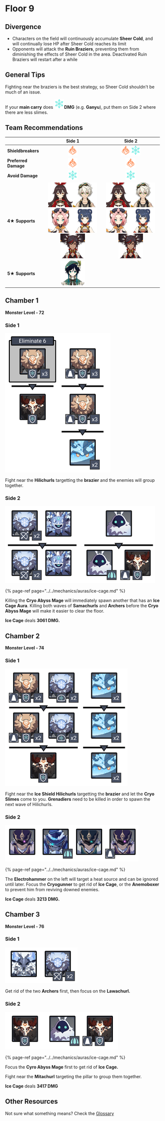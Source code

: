 # Floor 9

## Divergence

* Characters on the field will continuously accumulate **Sheer Cold**, and will continually lose HP after Sheer Cold reaches its limit
* Opponents will attack the **Ruin Braziers**, preventing them from diminishing the effects of Sheer Cold in the area. Deactivated Ruin Braziers will restart after a while

## General Tips

Fighting near the braziers is the best strategy, so Sheer Cold shouldn't be much of an issue.

If your **main carry** does ![](../../.gitbook/assets/cryo_small.png)**DMG** \(e.g. **Ganyu**\), put them on Side 2 where there are less slimes.

## Team Recommendations

|  | Side 1 | Side 2 |
| :--- | :---: | :---: |
| **Shieldbreakers** | ![](../../.gitbook/assets/pyro_small.png)  | ![](../../.gitbook/assets/pyro_small.png)![](../../.gitbook/assets/cryo_small.png)  |
| **Preferred Damage** | ![](../../.gitbook/assets/pyro_small.png) | ![](../../.gitbook/assets/pyro_small.png) |
| **Avoid Damage** | ![](../../.gitbook/assets/cryo_small.png) | ![](../../.gitbook/assets/cryo_small.png) |
| **4**★ **Supports** | ![](../../.gitbook/assets/ui_avataricon_amber.png)![](../../.gitbook/assets/ui_avataricon_bennett.png)![](../../.gitbook/assets/ui_avataricon_diona.png)![](../../.gitbook/assets/ui_avataricon_xiangling.png)![](../../.gitbook/assets/ui_avataricon_xinyan.png) | ![](../../.gitbook/assets/ui_avataricon_amber.png)![](../../.gitbook/assets/ui_avataricon_bennett.png)![](../../.gitbook/assets/ui_avataricon_diona.png)![](../../.gitbook/assets/ui_avataricon_xiangling.png)![](../../.gitbook/assets/ui_avataricon_xinyan.png) |
| **5**★ **Supports** | ![](../../.gitbook/assets/ui_avataricon_venti.png)  |  |

## Chamber 1

**Monster Level - 72**

### Side 1

![](../../.gitbook/assets/9-1-1.png)

Fight near the **Hilichurls** targetting the **brazier** and the enemies will group together.

### Side 2

![](../../.gitbook/assets/9-1-2.png)

{% page-ref page="../../mechanics/auras/ice-cage.md" %}

Killing the **Cryo Abyss Mage** will immediately spawn another that has an **Ice Cage Aura**. Killing both waves of **Samachurls** and **Archers** before the **Cryo Abyss Mage** will make it easier to clear the floor.

**Ice Cage** deals **3061 DMG.**

## **Chamber 2**

**Monster Level - 74**

### Side 1

![](../../.gitbook/assets/9-2-1.png)

Fight near the **Ice Shield Hilichurls** targetting the **brazier** and let the **Cryo Slimes** come to you. **Grenadiers** need to be killed in order to spawn the next wave of Hilichurls.

### Side 2

![](../../.gitbook/assets/9-2-2.png)

{% page-ref page="../../mechanics/auras/ice-cage.md" %}



The **Electrohammer** on the left will target a heat source and can be ignored until later. Focus the **Cryogunner** to get rid of **Ice Cage**, or the **Anemoboxer** to prevent him from reviving downed enemies.

**Ice Cage** deals **3213 DMG.**

## **Chamber 3**

**Monster Level - 76**

### Side 1

![](../../.gitbook/assets/9-3-1.png)

Get rid of the two **Archers** first, then focus on the **Lawachurl.**

### Side 2

![](../../.gitbook/assets/9-3-2.png)

{% page-ref page="../../mechanics/auras/ice-cage.md" %}

Focus the **Cyro Abyss Mage** first to get rid of **Ice Cage.**

Fight near the **Mitachurl** targeting the pillar to group them together.

**Ice Cage** deals **3417 DMG**

## Other Resources

Not sure what something means? Check the [Glossary](../glossary.md)

